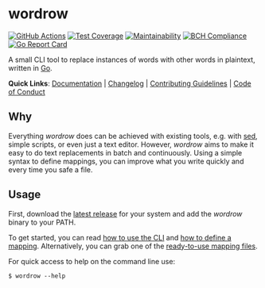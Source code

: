 # wordrow

[![GitHub Actions][ci-image]][ci-url]
[![Test Coverage][coverage-image]][coverage-url]
[![Maintainability][maintainability-image]][maintainability-url]
[![BCH Compliance][bch-image]][bch-url]
[![Go Report Card][grc-image]][grc-url]

A small CLI tool to replace instances of words with other words in plaintext,
written in [Go].

**Quick Links**:
  [Documentation] |
  [Changelog] |
  [Contributing Guidelines] |
  [Code of Conduct]

## Why

Everything *wordrow* does can be achieved with existing tools, e.g. with [sed],
simple scripts, or even just a text editor. However, *wordrow* aims to make it
easy to do text replacements in batch and continuously. Using a simple syntax
to define mappings, you can improve what you write quickly and every time you
safe a file.

## Usage

First, download the [latest release] for your system and add the *wordrow*
binary to your PATH.

To get started, you can read [how to use the CLI](./docs/cli.md) and [how to
define a mapping](./docs/mapping-files.md). Alternatively, you can grab one of
the [ready-to-use mapping files](./docs/example-mappings.md).

For quick access to help on the command line use:

```shell
$ wordrow --help
```

[changelog]: ./CHANGELOG.md
[code of conduct]: ./CODE_OF_CONDUCT.md
[contributing guidelines]: ./CONTRIBUTING.md
[documentation]: ./docs
[go]: https://golang.org/
[latest release]: https://github.com/ericcornelissen/wordrow/releases/latest
[sed]: https://www.gnu.org/software/sed/manual/sed.html

[ci-url]: https://github.com/ericcornelissen/wordrow/actions?query=workflow%3A%22wordrow+CI%22+branch%3Amaster
[ci-image]: https://github.com/ericcornelissen/wordrow/workflows/wordrow%20CI/badge.svg?branch=master
[coverage-url]: https://codeclimate.com/github/ericcornelissen/wordrow/test_coverage
[coverage-image]: https://api.codeclimate.com/v1/badges/36d32594ea2274cbf972/test_coverage
[maintainability-url]: https://codeclimate.com/github/ericcornelissen/wordrow/maintainability
[maintainability-image]: https://api.codeclimate.com/v1/badges/36d32594ea2274cbf972/maintainability
[bch-url]: https://bettercodehub.com/results/ericcornelissen/wordrow
[bch-image]: https://bettercodehub.com/edge/badge/ericcornelissen/wordrow?branch=master
[grc-url]: https://goreportcard.com/report/github.com/ericcornelissen/wordrow
[grc-image]: https://goreportcard.com/badge/github.com/ericcornelissen/wordrow
